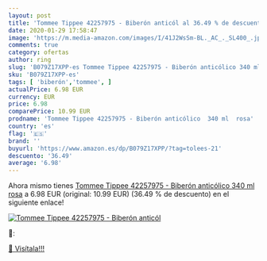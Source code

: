 ```yaml
---
layout: post
title: 'Tommee Tippee 42257975 - Biberón anticól al 36.49 % de descuento'
date: 2020-01-29 17:58:47
image: 'https://m.media-amazon.com/images/I/41J2WsSm-BL._AC_._SL400_.jpg'
comments: true
category: ofertas
author: ring
slug: 'B079Z17XPP-es Tommee Tippee 42257975 - Biberón anticólico 340 ml rosa'
sku: 'B079Z17XPP-es'
tags: [ 'biberón','tommee', ]
actualPrice: 6.98 EUR
currency: EUR
price: 6.98
comparePrice: 10.99 EUR
prodname: 'Tommee Tippee 42257975 - Biberón anticólico  340 ml  rosa'
country: 'es'
flag: '🇪🇸'
brand: ''
buyurl: 'https://www.amazon.es/dp/B079Z17XPP/?tag=tolees-21'
descuento: '36.49'
average: '6.98'
---
```


Ahora mismo tienes [Tommee Tippee 42257975 - Biberón anticólico  340 ml  rosa](https://www.amazon.es/dp/B079Z17XPP/?tag=tolees-21) a 6.98 EUR (original: 10.99 EUR) (36.49 %  de descuento) en el siguiente enlace!

[![Tommee Tippee 42257975 - Biberón anticól](https://m.media-amazon.com/images/I/41J2WsSm-BL._AC_._SL400_.jpg)](https://www.amazon.es/dp/B079Z17XPP/?tag=tolees-21)

🔎:


[🛒 Visítala!!!](https://www.amazon.es/dp/B079Z17XPP/?tag=tolees-21)
